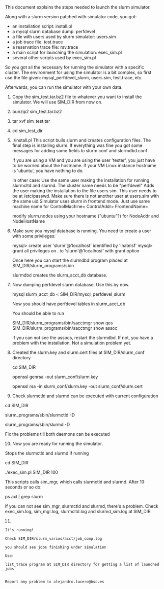 This document explains the steps needed to launch the slurm simulator.

Along with a slurm version patched with simulator code, you got:

- an installation script: install.pl
- a mysql slurm database dump: perfdevel
- a file with users used by slurm simulator: users.sim
- a job trace file: test.trace
- a reservation trace file: rsv.trace
- a main script for launching the simulation: exec_sim.pl
- several other scripts used by exec_sim.pl


So you got all the necessary for running the simulator with a specific cluster.
The environment for using the simulator is a bit complex, so first use the
file given: mysql_perfdevel_slurm, users.sim, test.trace, etc. 

Afterwards, you can run the simulator with your own data.


1) Copy the sim_test.tar.bz2 file to whatever you want to install the simulator. 
   We will use SIM_DIR from now on.

2) bunzip2 sim_test.tar.bz2
3) tar xvf sim_test.tar
4) cd sim_test_dir
5) ./install.pl
   This script buils slurm and creates configuration files.
   The final step is installing slurm.
   If everything was fine you got some messages for adding some fields to slurm.conf and slurmdbd.conf

   If you are using a VM and you are using the user 'tester', you just have to be worried about 
   the hostname. If your VM Linux instance hostname is 'ubuntu', you have nothing to do.

   In other case:
   Use the same user making the installation for running slurmcltd and slurmd.
   The cluster name needs to be "perfdevel"
   Adds the user making the installation to the file users.sim. This user needs to be at /etc/passwd.
   Make sure there is not another user at users.sim with the same uid
   Simulator uses slurm in frontend mode. Just use same machine name for 
   ControlMachine=
   ControlAddr=
   FrontendName=

   modify slurm.nodes using your hostname ("ubuntu"?)  for NodeAddr and NodeHostName


6) Make sure you mysql database is running.
   You need to create a user with some privileges:

	mysql> create user 'slurm'@'localhost' identified by 'ihatelsf'
	mysql> grant all privileges on *.* to 'slurm'@'localhost' with grant option


   Once here you can start the slurmdbd program placed at SIM_DIR/slurm_programs/sbin

   slurmdbd creates the slurm_acct_db database. 

7) Now dumping perfdevel slurm database. Use this by now. 

   mysql slurm_acct_db < SIM_DIR/mysql_perfdevel_slurm 

   Now you should have perfdevel tables in slurm_acct_db

   You should be able to run 
   
   SIM_DIR/slurm_programs/bin/sacctmgr show qos
   SIM_DIR/slurm_programs/bin/sacctmgr show assoc

   If you can not see the assocs, restart the slurmdbd.
   If not, you have a problem with the installation. Not a simulation problem yet.

   
8) Created the slurm.key and slurm.cert files at SIM_DIR/slurm_conf directory

   cd SIM_DIR

   openssl genrsa -out slurm_conf/slurm.key

   openssl rsa -in slurm_conf/slurm.key -out slurm_conf/slurm.cert


9) Check slurmctld and slurmd can be executed with current configuration

  cd SIM_DIR

  slurm_programs/sbin/slurmctld -D

  slurm_programs/sbin/slurmd -D
   
  Fix the problems till both daemons can be executed


10) Now you are ready for running the simulator.

  Stops the slurmctld and slurmd if running

  cd SIM_DIR

  ./exec_sim.pl SIM_DIR 100

  This scripts calls sim_mgr, which calls slurmctld and slurmd.
  After 10 seconds or so do:

  ps axl | grep slurm

  If you can not see sim_mgr, slurmctld and slurmd, there's a problem.
  Check exec_sim.log, sim_mgr.log, slurmcltd.log and slurmd_sim.log at SIM_DIR

11)

	It's running!

	Check SIM_DIR/slurm_varios/acct/job_comp.log

	you should see jobs finishing under simulation 

	Use:

	list_trace program at SIM_DIR directory for getting a list of launched jobs

	
	Report any problem to alejandro.lucero@bsc.es



